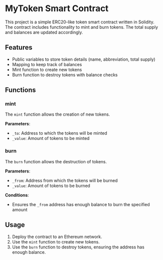# MyToken Smart Contract

This project is a simple ERC20-like token smart contract written in Solidity. The contract includes functionality to mint and burn tokens. The total supply and balances are updated accordingly.

## Features

- Public variables to store token details (name, abbreviation, total supply)
- Mapping to keep track of balances
- Mint function to create new tokens
- Burn function to destroy tokens with balance checks

## Functions

### mint

The `mint` function allows the creation of new tokens.

**Parameters**:
- `_to`: Address to which the tokens will be minted
- `_value`: Amount of tokens to be minted

### burn

The `burn` function allows the destruction of tokens.

**Parameters**:
- `_from`: Address from which the tokens will be burned
- `_value`: Amount of tokens to be burned

**Conditions**:
- Ensures the `_from` address has enough balance to burn the specified amount

## Usage

1. Deploy the contract to an Ethereum network.
2. Use the `mint` function to create new tokens.
3. Use the `burn` function to destroy tokens, ensuring the address has enough balance.
